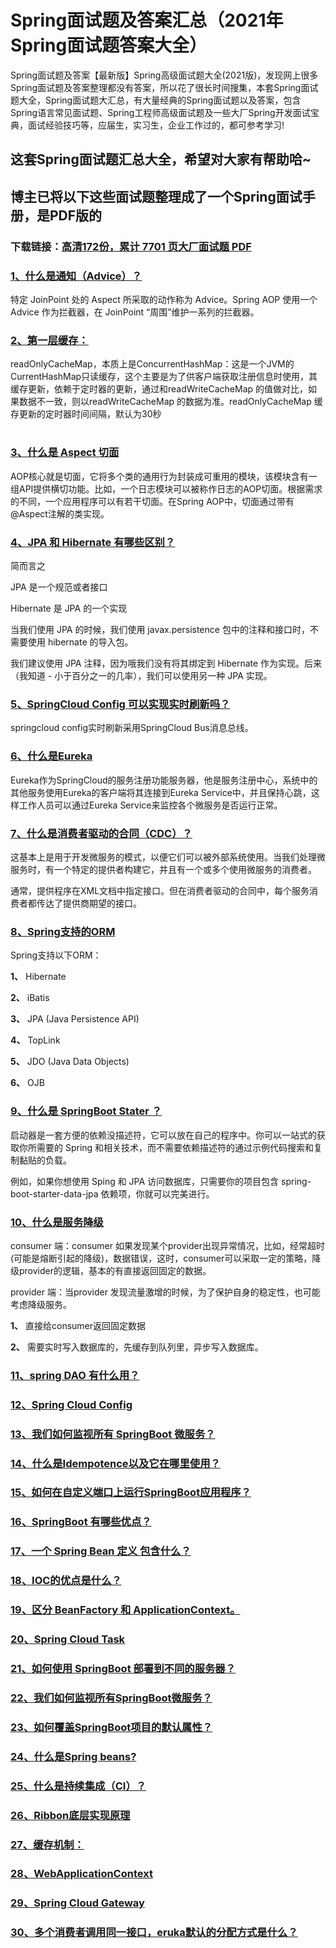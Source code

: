 # Spring面试题及答案汇总（2021年Spring面试题答案大全）

Spring面试题及答案【最新版】Spring高级面试题大全(2021版)，发现网上很多Spring面试题及答案整理都没有答案，所以花了很长时间搜集，本套Spring面试题大全，Spring面试题大汇总，有大量经典的Spring面试题以及答案，包含Spring语言常见面试题、Spring工程师高级面试题及一些大厂Spring开发面试宝典，面试经验技巧等，应届生，实习生，企业工作过的，都可参考学习!

## 这套Spring面试题汇总大全，希望对大家有帮助哈~ 

## 博主已将以下这些面试题整理成了一个Spring面试手册，是PDF版的

### 下载链接：[高清172份，累计 7701 页大厂面试题  PDF](https://github.com/javatechnorth/javanorth-itbooks/blob/master/docs/index.md)


### [1、什么是通知（Advice）？](https://gitee.com/souyunku/NewDevBooks/blob/master/docs/Spring/Spring面试题及答案汇总（2021年Spring面试题答案大全）.md#1什么是通知advice)  


特定 JoinPoint 处的 Aspect 所采取的动作称为 Advice。Spring AOP 使用一个 Advice 作为拦截器，在 JoinPoint “周围”维护一系列的拦截器。


### [2、第⼀层缓存：](https://gitee.com/souyunku/NewDevBooks/blob/master/docs/Spring/Spring面试题及答案汇总（2021年Spring面试题答案大全）.md#2第⼀层缓存：)  


readOnlyCacheMap，本质上是ConcurrentHashMap：这是⼀个JVM的CurrentHashMap只读缓存，这个主要是为了供客户端获取注册信息时使⽤，其缓存更新，依赖于定时器的更新，通过和readWriteCacheMap 的值做对⽐，如果数据不⼀致，则以readWriteCacheMap 的数据为准。readOnlyCacheMap 缓存更新的定时器时间间隔，默认为30秒

#
### [3、什么是 Aspect 切面](https://gitee.com/souyunku/NewDevBooks/blob/master/docs/Spring/Spring面试题及答案汇总（2021年Spring面试题答案大全）.md#3什么是-aspect-切面)  


AOP核心就是切面，它将多个类的通用行为封装成可重用的模块，该模块含有一组API提供横切功能。比如，一个日志模块可以被称作日志的AOP切面。根据需求的不同，一个应用程序可以有若干切面。在Spring AOP中，切面通过带有@Aspect注解的类实现。


### [4、JPA 和 Hibernate 有哪些区别？](https://gitee.com/souyunku/NewDevBooks/blob/master/docs/Spring/Spring面试题及答案汇总（2021年Spring面试题答案大全）.md#4jpa-和-hibernate-有哪些区别)  


简而言之

JPA 是一个规范或者接口

Hibernate 是 JPA 的一个实现

当我们使用 JPA 的时候，我们使用 javax.persistence 包中的注释和接口时，不需要使用 hibernate 的导入包。

我们建议使用 JPA 注释，因为哦我们没有将其绑定到 Hibernate 作为实现。后来（我知道 - 小于百分之一的几率），我们可以使用另一种 JPA 实现。


### [5、SpringCloud Config 可以实现实时刷新吗？](https://gitee.com/souyunku/NewDevBooks/blob/master/docs/Spring/Spring面试题及答案汇总（2021年Spring面试题答案大全）.md#5springcloud-config-可以实现实时刷新吗)  


springcloud config实时刷新采用SpringCloud Bus消息总线。


### [6、什么是Eureka](https://gitee.com/souyunku/NewDevBooks/blob/master/docs/Spring/Spring面试题及答案汇总（2021年Spring面试题答案大全）.md#6什么是eureka)  


Eureka作为SpringCloud的服务注册功能服务器，他是服务注册中心，系统中的其他服务使用Eureka的客户端将其连接到Eureka Service中，并且保持心跳，这样工作人员可以通过Eureka Service来监控各个微服务是否运行正常。


### [7、什么是消费者驱动的合同（CDC）？](https://gitee.com/souyunku/NewDevBooks/blob/master/docs/Spring/Spring面试题及答案汇总（2021年Spring面试题答案大全）.md#7什么是消费者驱动的合同cdc)  


这基本上是用于开发微服务的模式，以便它们可以被外部系统使用。当我们处理微服务时，有一个特定的提供者构建它，并且有一个或多个使用微服务的消费者。

通常，提供程序在XML文档中指定接口。但在消费者驱动的合同中，每个服务消费者都传达了提供商期望的接口。


### [8、Spring支持的ORM](https://gitee.com/souyunku/NewDevBooks/blob/master/docs/Spring/Spring面试题及答案汇总（2021年Spring面试题答案大全）.md#8spring支持的orm)  


Spring支持以下ORM：

**1、** Hibernate

**2、** iBatis

**3、** JPA (Java Persistence API)

**4、** TopLink

**5、** JDO (Java Data Objects)

**6、** OJB


### [9、什么是 SpringBoot Stater ？](https://gitee.com/souyunku/NewDevBooks/blob/master/docs/Spring/Spring面试题及答案汇总（2021年Spring面试题答案大全）.md#9什么是-springboot-stater-)  


启动器是一套方便的依赖没描述符，它可以放在自己的程序中。你可以一站式的获取你所需要的 Spring 和相关技术，而不需要依赖描述符的通过示例代码搜索和复制黏贴的负载。

例如，如果你想使用 Sping 和 JPA 访问数据库，只需要你的项目包含 spring-boot-starter-data-jpa 依赖项，你就可以完美进行。


### [10、什么是服务降级](https://gitee.com/souyunku/NewDevBooks/blob/master/docs/Spring/Spring面试题及答案汇总（2021年Spring面试题答案大全）.md#10什么是服务降级)  


consumer 端：consumer 如果发现某个provider出现异常情况，⽐如，经常超时(可能是熔断引起的降级)，数据错误，这时，consumer可以采取⼀定的策略，降级provider的逻辑，基本的有直接返回固定的数据。

provider 端：当provider 发现流量激增的时候，为了保护⾃身的稳定性，也可能考虑降级服务。

**1、** 直接给consumer返回固定数据

**2、** 需要实时写⼊数据库的，先缓存到队列⾥，异步写⼊数据库。


### [11、spring DAO 有什么用？](https://gitee.com/souyunku/NewDevBooks/blob/master/docs/Spring/Spring面试题及答案汇总（2021年Spring面试题答案大全）.md#11spring-dao-有什么用)  

### [12、Spring Cloud Config](https://gitee.com/souyunku/NewDevBooks/blob/master/docs/Spring/Spring面试题及答案汇总（2021年Spring面试题答案大全）.md#12spring-cloud-config)  

### [13、我们如何监视所有 SpringBoot 微服务？](https://gitee.com/souyunku/NewDevBooks/blob/master/docs/Spring/Spring面试题及答案汇总（2021年Spring面试题答案大全）.md#13我们如何监视所有-springboot-微服务)  

### [14、什么是Idempotence以及它在哪里使用？](https://gitee.com/souyunku/NewDevBooks/blob/master/docs/Spring/Spring面试题及答案汇总（2021年Spring面试题答案大全）.md#14什么是idempotence以及它在哪里使用)  

### [15、如何在自定义端口上运行SpringBoot应用程序？](https://gitee.com/souyunku/NewDevBooks/blob/master/docs/Spring/Spring面试题及答案汇总（2021年Spring面试题答案大全）.md#15如何在自定义端口上运行springboot应用程序)  

### [16、SpringBoot 有哪些优点？](https://gitee.com/souyunku/NewDevBooks/blob/master/docs/Spring/Spring面试题及答案汇总（2021年Spring面试题答案大全）.md#16springboot-有哪些优点)  

### [17、一个 Spring Bean 定义 包含什么？](https://gitee.com/souyunku/NewDevBooks/blob/master/docs/Spring/Spring面试题及答案汇总（2021年Spring面试题答案大全）.md#17一个-spring-bean-定义-包含什么)  

### [18、IOC的优点是什么？](https://gitee.com/souyunku/NewDevBooks/blob/master/docs/Spring/Spring面试题及答案汇总（2021年Spring面试题答案大全）.md#18ioc的优点是什么)  

### [19、区分 BeanFactory 和 ApplicationContext。](https://gitee.com/souyunku/NewDevBooks/blob/master/docs/Spring/Spring面试题及答案汇总（2021年Spring面试题答案大全）.md#19区分-beanfactory-和-applicationcontext。)  

### [20、Spring Cloud Task](https://gitee.com/souyunku/NewDevBooks/blob/master/docs/Spring/Spring面试题及答案汇总（2021年Spring面试题答案大全）.md#20spring-cloud-task)  

### [21、如何使用 SpringBoot 部署到不同的服务器？](https://gitee.com/souyunku/NewDevBooks/blob/master/docs/Spring/Spring面试题及答案汇总（2021年Spring面试题答案大全）.md#21如何使用-springboot-部署到不同的服务器)  

### [22、我们如何监视所有SpringBoot微服务？](https://gitee.com/souyunku/NewDevBooks/blob/master/docs/Spring/Spring面试题及答案汇总（2021年Spring面试题答案大全）.md#22我们如何监视所有springboot微服务)  

### [23、如何覆盖SpringBoot项目的默认属性？](https://gitee.com/souyunku/NewDevBooks/blob/master/docs/Spring/Spring面试题及答案汇总（2021年Spring面试题答案大全）.md#23如何覆盖springboot项目的默认属性)  

### [24、什么是Spring beans?](https://gitee.com/souyunku/NewDevBooks/blob/master/docs/Spring/Spring面试题及答案汇总（2021年Spring面试题答案大全）.md#24什么是spring-beans)  

### [25、什么是持续集成（CI）？](https://gitee.com/souyunku/NewDevBooks/blob/master/docs/Spring/Spring面试题及答案汇总（2021年Spring面试题答案大全）.md#25什么是持续集成ci)  

### [26、Ribbon底层实现原理](https://gitee.com/souyunku/NewDevBooks/blob/master/docs/Spring/Spring面试题及答案汇总（2021年Spring面试题答案大全）.md#26ribbon底层实现原理)  

### [27、缓存机制：](https://gitee.com/souyunku/NewDevBooks/blob/master/docs/Spring/Spring面试题及答案汇总（2021年Spring面试题答案大全）.md#27缓存机制：)  

### [28、WebApplicationContext](https://gitee.com/souyunku/NewDevBooks/blob/master/docs/Spring/Spring面试题及答案汇总（2021年Spring面试题答案大全）.md#28webapplicationcontext)  

### [29、Spring Cloud Gateway](https://gitee.com/souyunku/NewDevBooks/blob/master/docs/Spring/Spring面试题及答案汇总（2021年Spring面试题答案大全）.md#29spring-cloud-gateway)  

### [30、多个消费者调⽤同⼀接⼝，eruka默认的分配⽅式是什么？](https://gitee.com/souyunku/NewDevBooks/blob/master/docs/Spring/Spring面试题及答案汇总（2021年Spring面试题答案大全）.md#30多个消费者调⽤同⼀接⼝eruka默认的分配⽅式是什么)  





